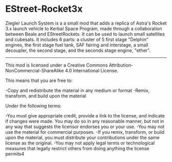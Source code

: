 # EStreet-Rocket3x
Ziegler Launch System is a a small mod that adds a replica of Astra's Rocket 3.x launch vehicle to Kerbal Space Program, made through a collaboration between Beale and EStreetRockets. It can be used to launch small satellites and cubesats. It includes 6 parts: a cluster of 5 first stage "Delphin" engines, the first stage fuel tank, SAF fairing and interstage, a small decoupler, the second stage, and the seconds stage engine, "ether".

----

This mod is licensed under a Creative Commons Attribution-NonCommercial-ShareAlike 4.0 International License.

This means that you are free to:

-Copy and redistribute the material in any medium or format -Remix, transform, and build upon the material

Under the following terms:

-You must give appropriate credit, provide a link to the license, and indicate if changes were made. You may do so in any reasonable manner, but not in any way that suggests the licensor endorses you or your use. -You may not use the material for commercial purposes. -If you remix, transform, or build upon the material, you must distribute your contributions under the same license as the original. -You may not apply legal terms or technological measures that legally restrict others from doing anything the license permits4
